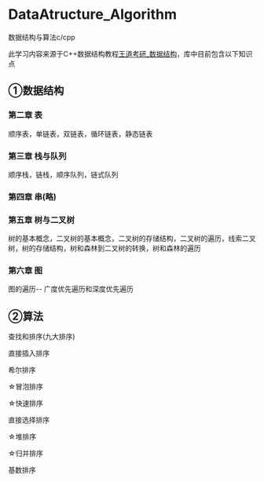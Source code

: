 # DataAtructure_Algorithm
数据结构与算法c/cpp

此学习内容来源于C++数据结构教程[王道考研_数据结构](https://www.bilibili.com/video/BV1b7411N798?p=32)，库中目前包含以下知识点
## ①数据结构
### 第二章 表
顺序表，单链表，双链表，循环链表，静态链表
### 第三章 栈与队列
顺序栈，链栈，顺序队列，链式队列
### 第四章 串(略)
### 第五章 树与二叉树
树的基本概念，二叉树的基本概念，二叉树的存储结构，二叉树的遍历，线索二叉树，树的存储结构，树和森林到二叉树的转换，树和森林的遍历
### 第六章 图
图的遍历-- 广度优先遍历和深度优先遍历

## ②算法
查找和排序(九大排序)

直接插入排序

希尔排序

☆冒泡排序

☆快速排序

直接选择排序

☆堆排序

☆归并排序

基数排序
